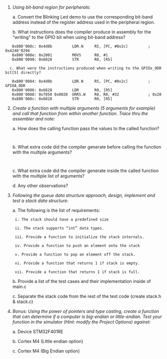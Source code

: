 1. *Using bit-band region for peripherals:*

   a. Convert the Blinking Led demo to use the corresponding bit-band address instead of the register address used in the peripheral region.

   b. What instructions does the compiler produce in assembly for the “writing” to the GPIO bit when using bit-band address?
   
```assembly
   0x800'008c: 0x4d0b         LDR.N     R5, [PC, #0x2c]         ; 0x4240'0294
   0x800'008e: 0x2001         MOVS      R0, #1
   0x800'0090: 0x6028         STR       R0, [R5]
```

      c. What were the instructions produced when writing to the GPIOx_ODR bit[5] directly?
   
```assembly		
   0x800'0084: 0x4d0b         LDR.N     R5, [PC, #0x2c]         ; GPIOA_ODR
   0x800'0086: 0x6828         LDR       R0, [R5]
   0x800'0088: 0xf050 0x0020  ORRS.W    R0, R0, #32             ; 0x20
   0x800'008c: 0x6028         STR       R0, [R5]
```

2. *Create a function with multiple arguments (5 arguments for example) and call that function from within another function. Trace thru the assembler and note:*

   a. How does the calling function pass the values to the called function?

	` `

   b. What extra code did the compiler generate before calling the function with the multiple arguments?

	` `
	
   c. What extra code did the compiler generate inside the called function with the multiple list of arguments?
   
   d. Any other observations?

3. *Following the queue data structure approach, design, implement and test a stack data structure:*

   a. The following is the list of requirements:
   
		i. The stack should have a predefined size
		
		ii. The stack supports “int” data types.
		
		iii. Provide a function to initialize the stack internals.
		
		iv. Provide a function to push an element onto the stack
		
		v. Provide a function to pop an element off the stack.
		
		vi. Provide a function that returns 1 if stack is empty.
		
		vii. Provide a function that returns 1 if stack is full.

   b. Provide a list of the test cases and their implementation inside of main.c

   c. Separate the stack code from the rest of the test code (create stack.h & stack.c)

4. *Bonus: Using the power of pointers and type casting, create a function that can determine if a computer is big-endian or little-endian. Test your function in the simulator (Hint: modify the Project Options) against:*

   a. Device STM32F401RE

   b. Cortex M4 (Little endian option)
   
   c. Cortex M4 (Big Endian option)